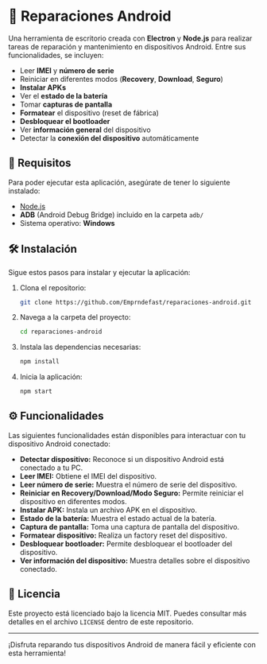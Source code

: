 # 📱 Reparaciones Android

Una herramienta de escritorio creada con **Electron** y **Node.js** para realizar tareas de reparación y mantenimiento en dispositivos Android. Entre sus funcionalidades, se incluyen:

- Leer **IMEI** y **número de serie**
- Reiniciar en diferentes modos (**Recovery**, **Download**, **Seguro**)
- **Instalar APKs**
- Ver el **estado de la batería**
- Tomar **capturas de pantalla**
- **Formatear** el dispositivo (reset de fábrica)
- **Desbloquear el bootloader**
- Ver **información general** del dispositivo
- Detectar la **conexión del dispositivo** automáticamente

## 🚀 Requisitos

Para poder ejecutar esta aplicación, asegúrate de tener lo siguiente instalado:

- [Node.js](https://nodejs.org)
- **ADB** (Android Debug Bridge) incluido en la carpeta `adb/`
- Sistema operativo: **Windows**

## 🛠 Instalación

Sigue estos pasos para instalar y ejecutar la aplicación:

1. Clona el repositorio:
    ```bash
    git clone https://github.com/Emprndefast/reparaciones-android.git
    ```

2. Navega a la carpeta del proyecto:
    ```bash
    cd reparaciones-android
    ```

3. Instala las dependencias necesarias:
    ```bash
    npm install
    ```

4. Inicia la aplicación:
    ```bash
    npm start
    ```

## ⚙️ Funcionalidades

Las siguientes funcionalidades están disponibles para interactuar con tu dispositivo Android conectado:

- **Detectar dispositivo:** Reconoce si un dispositivo Android está conectado a tu PC.
- **Leer IMEI:** Obtiene el IMEI del dispositivo.
- **Leer número de serie:** Muestra el número de serie del dispositivo.
- **Reiniciar en Recovery/Download/Modo Seguro:** Permite reiniciar el dispositivo en diferentes modos.
- **Instalar APK:** Instala un archivo APK en el dispositivo.
- **Estado de la batería:** Muestra el estado actual de la batería.
- **Captura de pantalla:** Toma una captura de pantalla del dispositivo.
- **Formatear dispositivo:** Realiza un factory reset del dispositivo.
- **Desbloquear bootloader:** Permite desbloquear el bootloader del dispositivo.
- **Ver información del dispositivo:** Muestra detalles sobre el dispositivo conectado.

## 📄 Licencia

Este proyecto está licenciado bajo la licencia MIT. Puedes consultar más detalles en el archivo `LICENSE` dentro de este repositorio.

---

¡Disfruta reparando tus dispositivos Android de manera fácil y eficiente con esta herramienta!

